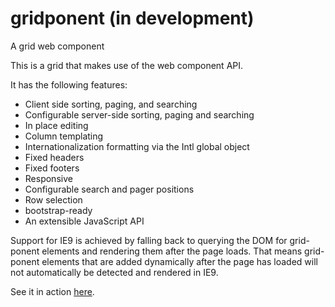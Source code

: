 # gridponent (in development)

A grid web component

This is a grid that makes use of the web component API. 

It has the following features:

- Client side sorting, paging, and searching
- Configurable server-side sorting, paging and searching
- In place editing
- Column templating
- Internationalization formatting via the Intl global object
- Fixed headers
- Fixed footers
- Responsive
- Configurable search and pager positions
- Row selection
- bootstrap-ready
- An extensible JavaScript API

Support for IE9 is achieved by falling back to querying the DOM for grid-ponent elements and rendering them after the page loads.
That means grid-ponent elements that are added dynamically after the page has loaded will not automatically be detected and rendered in IE9.

See it in action [here](https://gridponent-demo.herokuapp.com/index.php).
